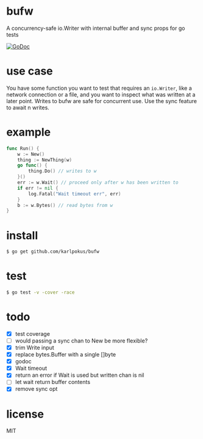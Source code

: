 # bufw
A concurrency-safe io.Writer with internal buffer and sync props for go tests

[![GoDoc](https://godoc.org/github.com/karlpokus/bufw?status.svg)](https://godoc.org/github.com/karlpokus/bufw)

# use case
You have some function you want to test that requires an `io.Writer`, like a network connection or a file, and you want to inspect what was written at a later point. Writes to bufw are safe for concurrent use. Use the sync feature to await n writes.

# example
```go
func Run() {
	w := New()
	thing := NewThing(w)
	go func() {
		thing.Do() // writes to w
	}()
	err := w.Wait() // proceed only after w has been written to
	if err != nil {
		log.Fatal("Wait timeout err", err)
	}
	b := w.Bytes() // read bytes from w
}
```

# install
```bash
$ go get github.com/karlpokus/bufw
```

# test
```bash
$ go test -v -cover -race
```

# todo
- [x] test coverage
- [ ] would passing a sync chan to New be more flexible?
- [x] trim Write input
- [x] replace bytes.Buffer with a single []byte
- [x] godoc
- [x] Wait timeout
- [x] return an error if Wait is used but written chan is nil
- [ ] let wait return buffer contents
- [x] remove sync opt

# license
MIT
